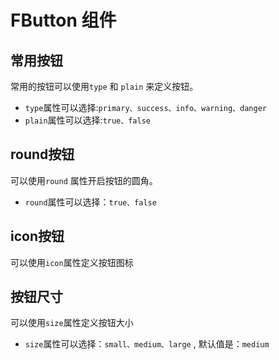 # FButton 组件

## 常用按钮

常用的按钮可以使用`type` 和 `plain` 来定义按钮。
- `type`属性可以选择:`primary、success、info、warning、danger`
- `plain`属性可以选择:`true、false`

<sdemo filePath="button/index.vue"/>

## round按钮

可以使用`round` 属性开启按钮的圆角。
- `round`属性可以选择：`true、false`
<sdemo filePath="button/round.vue"></sdemo>

## icon按钮
可以使用`icon`属性定义按钮图标
<sdemo filePath="button/button_icon.vue"></sdemo>

## 按钮尺寸
可以使用`size`属性定义按钮大小
- `size`属性可以选择：`small、medium、large` , 默认值是：`medium`
<sdemo filePath="button/button_size.vue"></sdemo>
